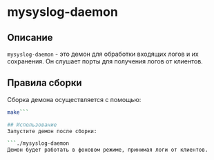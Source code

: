 # mysyslog-daemon

## Описание
`mysyslog-daemon` - это демон для обработки входящих логов и их сохранения. Он слушает порты для получения логов от клиентов.

## Правила сборки
Сборка демона осуществляется с помощью:
```bash
make```

## Использование
Запустите демон после сборки:

```./mysyslog-daemon
Демон будет работать в фоновом режиме, принимая логи от клиентов.
